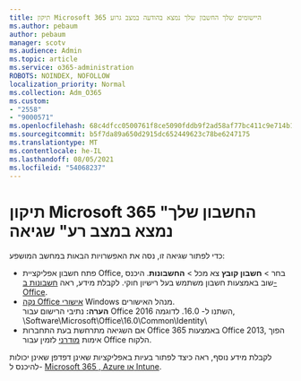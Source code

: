 ```yaml
---
title: תיקון Microsoft 365 היישומים שלך החשבון שלך נמצא בהודעה במצב גרוע
ms.author: pebaum
author: pebaum
manager: scotv
ms.audience: Admin
ms.topic: article
ms.service: o365-administration
ROBOTS: NOINDEX, NOFOLLOW
localization_priority: Normal
ms.collection: Adm_O365
ms.custom:
- "2558"
- "9000571"
ms.openlocfilehash: 68c4dfcc0500761f8ce5090fddb9f2ad58af77bc411c9e714b14c383fef177de
ms.sourcegitcommit: b5f7da89a650d2915dc652449623c78be6247175
ms.translationtype: MT
ms.contentlocale: he-IL
ms.lasthandoff: 08/05/2021
ms.locfileid: "54068237"
---
```

# <a name="fixing-the-microsoft-365-apps-your-account-is-in-a-bad-state-error"></a>תיקון Microsoft 365 "החשבון שלך נמצא במצב רע" שגיאה

כדי לפתור שגיאה זו, נסה את האפשרויות הבאות במחשב המושפע:

- פתח חשבון אפליקציית Office, בחר   >  **חשבון קובץ** צא מכל  >  **החשבונות**. היכנס שוב באמצעות חשבון משתמש בעל רישיון חוקי. לקבלת מידע, ראה [חשבונות ב- Office](https://support.office.com/article/accounts-in-office-628ea040-f265-49de-b986-be09c3ebf8a9).
- [נקה Office אישורי](https://docs.microsoft.com/office/troubleshoot/error-messages/another-account-already-signed-in#step-3-clear-cached-credentials-on-the-computer) Windows מנהל האישורים.<br>
  **הערה:** נתיבי הרישום עבור Office 2016 השתנו ל- 16.0. לדוגמה, \Software\Microsoft\Office\16.0\Common\Identity\
- אם השגיאה מתרחשת בעת התחברות Office 365 באמצעות Office 2013, הפוך אימות [מודרני](https://docs.microsoft.com/microsoft-365/admin/security-and-compliance/enable-modern-authentication) לזמין עבור Office הלקוח.

לקבלת מידע נוסף, ראה כיצד לפתור בעיות באפליקציות שאינן דפדפן שאינן יכולות להיכנס ל- [Microsoft 365 , Azure או Intune](https://support.office.com/article/how-to-troubleshoot-non-browser-apps-that-can-t-sign-in-to-office-365-azure-or-intune-3ba1b268-66f6-462c-b0e5-070f5c2603c1).


